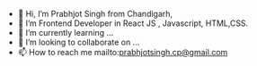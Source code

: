 - 👋 Hi, I’m Prabhjot Singh from Chandigarh,
- 👀 I’m Frontend Developer in React JS , Javascript, HTML,CSS.
- 🌱 I’m currently learning ...
- 💞️ I’m looking to collaborate on ...
- 📫 How to reach me mailto:prabhjotsingh.cp@gmail.com

<!---
Prabhjot747/Prabhjot747 is a ✨ special ✨ repository because its `README.md` (this file) appears on your GitHub profile.
You can click the Preview link to take a look at your changes.
--->
